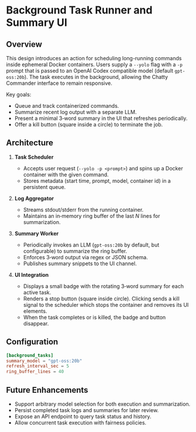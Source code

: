 # Background Task Runner and Summary UI

## Overview

This design introduces an action for scheduling long-running commands inside ephemeral Docker containers. Users supply a `--yolo` flag with a `-p` prompt that is passed to an OpenAI Codex compatible model (default `gpt-oss:20b`). The task executes in the background, allowing the Chatty Commander interface to remain responsive.

Key goals:
- Queue and track containerized commands.
- Summarize recent log output with a separate LLM.
- Present a minimal 3‑word summary in the UI that refreshes periodically.
- Offer a kill button (square inside a circle) to terminate the job.

## Architecture

1. **Task Scheduler**
   - Accepts user request (`--yolo -p <prompt>`) and spins up a Docker container with the given command.
   - Stores metadata (start time, prompt, model, container id) in a persistent queue.

2. **Log Aggregator**
   - Streams stdout/stderr from the running container.
   - Maintains an in‑memory ring buffer of the last _N_ lines for summarization.

3. **Summary Worker**
   - Periodically invokes an LLM (`gpt-oss:20b` by default, but configurable) to summarize the ring buffer.
   - Enforces 3‑word output via regex or JSON schema.
   - Publishes summary snippets to the UI channel.

4. **UI Integration**
   - Displays a small badge with the rotating 3‑word summary for each active task.
   - Renders a stop button (square inside circle). Clicking sends a kill signal to the scheduler which stops the container and removes its UI elements.
   - When the task completes or is killed, the badge and button disappear.

## Configuration

```toml
[background_tasks]
summary_model = "gpt-oss:20b"
refresh_interval_sec = 5
ring_buffer_lines = 40
```

## Future Enhancements

- Support arbitrary model selection for both execution and summarization.
- Persist completed task logs and summaries for later review.
- Expose an API endpoint to query task status and history.
- Allow concurrent task execution with fairness policies.
